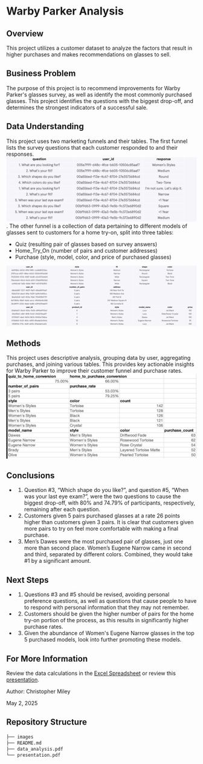 # Warby Parker Analysis

## Overview

This project utilizes a customer dataset to analyze the factors that result in higher purchases and makes recommendations on glasses to sell.

## Business Problem

The purpose of this project is to recommend improvements for Warby Parker's glasses survey, as well as identify the most commonly purchased glasses. This project identifies the questions with the biggest drop-off, and determines the strongest indicators of a successful sale. 

## Data Understanding

This project uses two marketing funnels and their tables. The first funnel lists the survey questions that each customer responded to and their responses. ![Preview_Survey_Funnel](./images/survey_funnel.jpg). The other funnel is a collection of data pertaining to different models of glasses sent to customers for a home try-on, split into three tables: 
* Quiz (resulting pair of glasses based on survey answers)
* Home_Try_On (number of pairs and customer addresses)
* Purchase (style, model, color, and price of purchased glasses)

![Preview_Home_Funnel](./images/home_funnel.jpg)


## Methods

This project uses descriptive analysis, grouping data by user, aggregating purchases, and joining various tables. This provides key actionable insights for Warby Parker to improve their customer funnel and purchase rates.
![Aggregate_Results](./images/results.jpg)

## Conclusions

* 1. Question #3, “Which shape do you like?”, and question #5, “When was your last eye exam?”, were the two questions to cause the biggest drop-off, with 80% and 74.79% of participants, respectively, remaining after each question.
* 2. Customers given 5 pairs purchased glasses at a rate 26 points higher than customers given 3 pairs. It is clear that customers given more pairs to try on feel more comfortable with making a final purchase.
* 3. Men’s Dawes were the most purchased pair of glasses, just one more than second place. Women’s Eugene Narrow came in second and third, separated by different colors. Combined, they would take #1 by a significant amount. 


## Next Steps

* 1. Questions #3 and #5 should be revised, avoiding personal preference questions, as well as questions that cause people to have to respond with personal information that they may not remember.
* 2. Customers should be given the higher number of pairs for the home try-on portion of the process, as this results in significantly higher purchase rates. 
* 3. Given the abundance of Women's Eugene Narrow glasses in the top 5 purchased models, look into further promoting these models.

## For More Information

Review the data calculations in the [Excel Spreadsheet](./data_analysis.pdf) or review this [presentation](./presentation.pdf).

Author: Christopher Miley

May 2, 2025

## Repository Structure

```
├── images
├── README.md
├── data_analysis.pdf
└── presentation.pdf
```